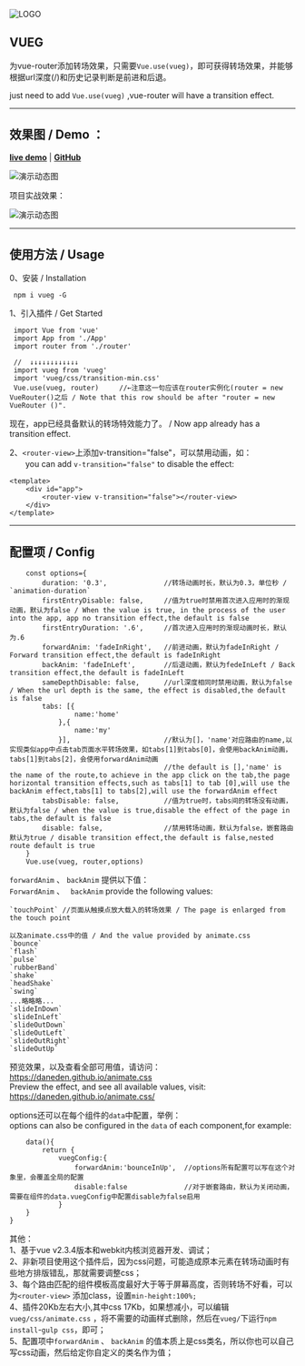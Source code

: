 ![LOGO][2]


## VUEG ##

为vue-router添加转场效果，只需要`Vue.use(vueg)`，即可获得转场效果，并能够根据url深度(/)和历史记录判断是前进和后退。

just need to add `Vue.use(vueg)` ,vue-router will have a transition effect.

----------


## 效果图 / Demo ： ##

**[live demo](https://jaweii.github.io/vueg/example/dist/#/)** | **[GitHub](https://github.com/jaweii/vueg)**

![演示动态图][1]

项目实战效果：

![演示动态图][3]

----------
## 使用方法 / Usage 

0、安装 / Installation

     npm i vueg -G

1、引入插件 / Get Started

     import Vue from 'vue' 
     import App from './App' 
     import router from './router'

     //  ↓↓↓↓↓↓↓↓↓↓↓↓
     import vueg from 'vueg'    
     import 'vueg/css/transition-min.css'
     Vue.use(vueg, router)     //←注意这一句应该在router实例化(router = new VueRouter()之后 / Note that this row should be after "router = new VueRouter ()".   
                                   

现在，app已经具备默认的转场特效能力了。 / Now app already has a transition effect.   


2、`<router-view>`上添加v-transition="false"，可以禁用动画，如：  
　　you can add `v-transition="false"` to disable the effect:  

    <template>
        <div id="app">
            <router-view v-transition="false"></router-view>
        </div>
    </template>
    
    
----------
## 配置项 / Config ##
        const options={  
            duration: '0.3',              //转场动画时长，默认为0.3，单位秒 / `animation-duration`  
            firstEntryDisable: false,     //值为true时禁用首次进入应用时的渐现动画，默认为false / When the value is true, in the process of the user into the app, app no transition effect,the default is false  
            firstEntryDuration: '.6',     //首次进入应用时的渐现动画时长，默认为.6  
            forwardAnim: 'fadeInRight',   //前进动画，默认为fadeInRight / Forward transition effect,the default is fadeInRight  
            backAnim: 'fadeInLeft',       //后退动画，默认为fedeInLeft / Back transition effect,the default is fadeInLeft  
            sameDepthDisable: false,      //url深度相同时禁用动画，默认为false / When the url depth is the same, the effect is disabled,the default is false   
            tabs: [{
                    name:'home'
                },{
                    name:'my'
                }],                       //默认为[]，'name'对应路由的name,以实现类似app中点击tab页面水平转场效果，如tabs[1]到tabs[0]，会使用backAnim动画，tabs[1]到tabs[2]，会使用forwardAnim动画  
                                          //the default is [],'name' is the name of the route,to achieve in the app click on the tab,the page horizontal transition effects,such as tabs[1] to tab [0],will use the backAnim effect,tabs[1] to tabs[2],will use the forwardAnim effect
            tabsDisable: false,           //值为true时，tabs间的转场没有动画，默认为false / when the value is true,disable the effect of the page in tabs,the default is false  
            disable: false,               //禁用转场动画，默认为false，嵌套路由默认为true / disable transition effect,the default is false,nested route default is true  
        }  
        Vue.use(vueg, router,options)

  
`forwardAnim`  、  `backAnim` 提供以下值：  
`ForwardAnim` 、 ` backAnim` provide the following values:

      
    `touchPoint` //页面从触摸点放大载入的转场效果 / The page is enlarged from the touch point  
        
    以及animate.css中的值 / And the value provided by animate.css  
    `bounce`  
    `flash`  
    `pulse`  
    `rubberBand`  
    `shake`  
    `headShake`  
    `swing`  
    ...略略略...  
    `slideInDown`  
    `slideInLeft`  
    `slideOutDown`  
    `slideOutLeft`  
    `slideOutRight`  
    `slideOutUp`  

预览效果，以及查看全部可用值，请访问：https://daneden.github.io/animate.css  
Preview the effect, and see all available values, visit: https://daneden.github.io/animate.css/   
  

options还可以在每个组件的`data`中配置，举例：  
options can also be configured in the `data` of each component,for example:

        data(){
            return {
                vuegConfig:{  
                    forwardAnim:'bounceInUp',  //options所有配置可以写在这个对象里，会覆盖全局的配置
                    disable:false              //对于嵌套路由，默认为关闭动画，需要在组件的data.vuegConfig中配置disable为false启用
                }
        }
    }


其他：  
1、基于vue v2.3.4版本和webkit内核浏览器开发、调试；  
2、非新项目使用这个插件后，因为css问题，可能造成原本元素在转场动画时有些地方排版错乱，那就需要调整css；  
3、每个路由匹配的组件模板高度最好大于等于屏幕高度，否则转场不好看，可以为`<router-view>`  添加class，设置`min-height:100%;`  
4、插件20Kb左右大小,其中css 17Kb，如果想减小，可以编辑`vueg/css/animate.css`  ，将不需要的动画样式删除，然后在`vueg/`下运行`npm install`-`gulp css`，即可；   
5、配置项中`forwardAnim` 、 `backAnim` 的值本质上是css类名，所以你也可以自己写css动画，然后给定你自定义的类名作为值；







  [1]: https://raw.githubusercontent.com/jaweii/vueg/master/image/GIF.gif
  [2]: https://raw.githubusercontent.com/jaweii/vueg/master/image/vueg.JPG
  [3]: https://raw.githubusercontent.com/jaweii/vueg/master/image/GIF33.gif
